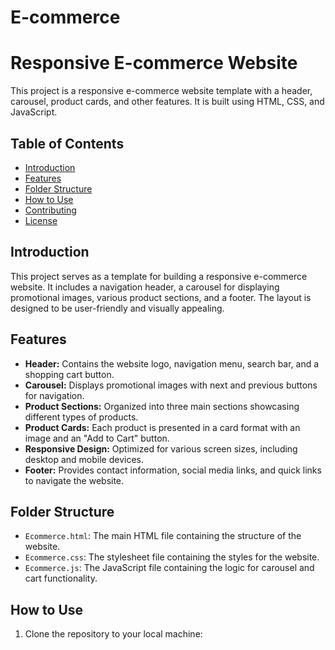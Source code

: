 # E-commerce
# Responsive E-commerce Website

This project is a responsive e-commerce website template with a header, carousel, product cards, and other features. It is built using HTML, CSS, and JavaScript.

## Table of Contents

- [Introduction](#introduction)
- [Features](#features)
- [Folder Structure](#folder-structure)
- [How to Use](#how-to-use)
- [Contributing](#contributing)
- [License](#license)

## Introduction

This project serves as a template for building a responsive e-commerce website. It includes a navigation header, a carousel for displaying promotional images, various product sections, and a footer. The layout is designed to be user-friendly and visually appealing.

## Features

- **Header:** Contains the website logo, navigation menu, search bar, and a shopping cart button.
- **Carousel:** Displays promotional images with next and previous buttons for navigation.
- **Product Sections:** Organized into three main sections showcasing different types of products.
- **Product Cards:** Each product is presented in a card format with an image and an "Add to Cart" button.
- **Responsive Design:** Optimized for various screen sizes, including desktop and mobile devices.
- **Footer:** Provides contact information, social media links, and quick links to navigate the website.

## Folder Structure

- `Ecommerce.html`: The main HTML file containing the structure of the website.
- `Ecommerce.css`: The stylesheet file containing the styles for the website.
- `Ecommerce.js`: The JavaScript file containing the logic for carousel and cart functionality.

## How to Use

1. Clone the repository to your local machine:
